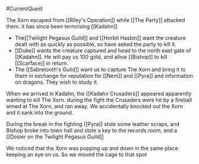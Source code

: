 #CurrentQuest

The Xorn escaped from [[Riley's Operation]] while [[The Party]] attacked them.
it has since been terrorising [[Kadahn]]

- The[[Twilight Pegasus Guild]] and [[Horbit Hasbin]] want the creature dealt with as quickly as possible, so have asked the party to kill it.
- [[Duke]] wants the creature captured and head to the north east gate of [[Kadahn]]. He will pay us 100 gold, and allow [[Bishop]] to kill [[Scarface]] in return.
- The [[Sabretooth's Guild]] want us to capture The Xorn and bring it to them in exchange for reputation for [[Nem]] and [[Pyra]] and information on dragons. They wish to study it.

When we arrived in Kadahn, the [[Kadahn Crusaders]] appeared apparently wanting to kill The Xorn. during the fight the Crusaders were hit by a fireball aimed at The Xorn, and ran away. We accidentally knocked out the Xorn and it sank into the ground.

During the break in the fighting [[Pyra]] stole some leather scraps, and Bishop broke into town hall and stole a key to the records room, and a [[Dosier on the Twilight Pegasus Guild]]

We noticed that the Xorn was popping up and down in the same place keeping an eye on us. So we moved the cage to that spot